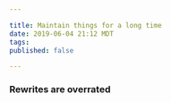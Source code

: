 ```yaml
---

title: Maintain things for a long time
date: 2019-06-04 21:12 MDT
tags:
published: false

---
```


### Rewrites are overrated

